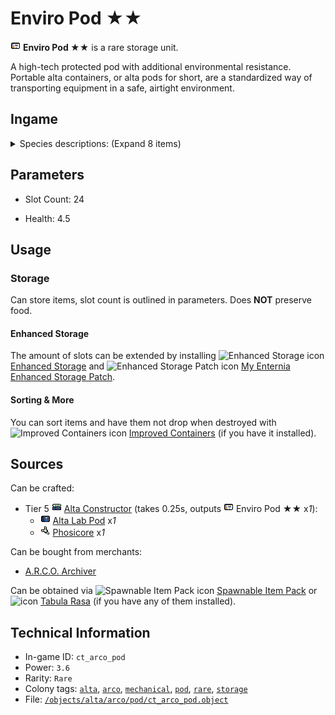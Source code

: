 # Enviro Pod ★★

<img src="https://raw.githubusercontent.com/Ceterai/Enternia/main/objects/alta/arco/pod/icon.png" alt="Enviro Pod ★★ icon" loading="lazy" width="auto" height="16px"/> **Enviro Pod ★★** is a rare storage unit.

A high-tech protected pod with additional environmental resistance.  
Portable alta containers, or alta pods for short, are a standardized way of transporting equipment in a safe, airtight environment.

## Ingame

<details markdown="1"><summary>Species descriptions: (Expand 8 items)</summary>

- Alta: Looks like an A.R.C.O. pod, likely with research equipment.
- Apex: A pod chest. What's inside?
- Avian: These chests are built strong, to protect the contents.
- Floran: Let'ss get chesst open! Maybe food insside.
- Glitch: Eager. No time to waste, open it up!
- Human: A pod chest is always a welcome sight.
- Hylotl: Presents are most exciting when they're still wrapped.
- Novakid: A pod chest. Wonder what's inside...

</details>

## Parameters

- Slot Count: 24

- Health: 4.5

## Usage

### Storage

Can store items, slot count is outlined in parameters. Does **NOT** preserve food.

#### Enhanced Storage

The amount of slots can be extended by installing <img src="https://steamuserimages-a.akamaihd.net/ugc/1759188247844907066/5E39527D4F5A703B1C1A3D3C4F23912ACE01BA04/" alt="Enhanced Storage icon" width="16" height="16"/> [Enhanced Storage](https://steamcommunity.com/sharedfiles/filedetails/?id=731220462) and <img src="https://steamuserimages-a.akamaihd.net/ugc/2536171416446224897/121F4BD59A80D194E06AB1E25B7FE5DB46381E34/" alt="Enhanced Storage Patch icon" width="16" height="16"/> [My Enternia Enhanced Storage Patch](https://ceterai.github.io/MyEnternia/Mods/MyEnterniaEnhancedStoragePatch/).

#### Sorting & More

You can sort items and have them not drop when destroyed with <img src="https://steamuserimages-a.akamaihd.net/ugc/447365001613662375/EDF6BC015301AF4EE92EB95442DCFF0FB6D6B480/" alt="Improved Containers icon" width="16" height="16"/> [Improved Containers](https://steamcommunity.com/sharedfiles/filedetails/?id=729427606) (if you have it installed).

## Sources

Can be crafted:

- Tier 5 ![ ](https://raw.githubusercontent.com/Ceterai/Enternia/main/objects/alta/crafting/constructor/icon5.png) [Alta Constructor](https://ceterai.github.io/MyEnternia/Wiki/AltaConstructor) (takes 0.25s, outputs <img src="https://raw.githubusercontent.com/Ceterai/Enternia/main/objects/alta/arco/pod/icon.png" alt="Enviro Pod ★★ icon" loading="lazy" width="auto" height="16px"/> Enviro Pod ★★ x*1*):
  - <img src="https://raw.githubusercontent.com/Ceterai/Enternia/main/objects/alta/lab/pod/icon.png" alt="Alta Lab Pod icon" loading="lazy" width="auto" height="16px"/> [Alta Lab Pod](https://ceterai.github.io/MyEnternia/Wiki/AltaLabPod) x*1*
  - <img src="https://raw.githubusercontent.com/Ceterai/Enternia/main/items/generic/crafting/alta/phosicore.png" alt="Phosicore icon" loading="lazy" width="auto" height="16px"/> [Phosicore](https://ceterai.github.io/MyEnternia/Wiki/Phosicore) x*1*

Can be bought from merchants:

- [A.R.C.O. Archiver](https://ceterai.github.io/MyEnternia/Wiki/A.R.C.O.Archiver)

Can be obtained via <img src="https://raw.githubusercontent.com/Silverfeelin/Starbound-SpawnableItemPack/master/interface/sip/iconSmall.png" alt="Spawnable Item Pack icon" width="18" height="14"/> [Spawnable Item Pack](https://steamcommunity.com/sharedfiles/filedetails/?id=733665104) or <img src="https://steamuserimages-a.akamaihd.net/ugc/263843960696222713/3EC9A7C005541F7D577EBCB8C5736B4EFC9973D6/" alt="icon" width="8" height="12"/> [Tabula Rasa](https://community.playstarbound.com/resources/the-tabula-rasa.3222/) (if you have any of them installed).

## Technical Information

- In-game ID: `ct_arco_pod`
- Power: `3.6`
- Rarity: `Rare`
- Colony tags: [`alta`](https://ceterai.github.io/MyEnternia/Wiki/Tags/Alta), [`arco`](https://ceterai.github.io/MyEnternia/Wiki/Tags/Arco), [`mechanical`](https://ceterai.github.io/MyEnternia/Wiki/Tags/Mechanical), [`pod`](https://ceterai.github.io/MyEnternia/Wiki/Tags/Pod), [`rare`](https://ceterai.github.io/MyEnternia/Wiki/Tags/Rare), [`storage`](https://ceterai.github.io/MyEnternia/Wiki/Tags/Storage)
- File: [`/objects/alta/arco/pod/ct_arco_pod.object`](https://github.com/Ceterai/Enternia/blob/main/objects/alta/arco/pod/ct_arco_pod.object)
